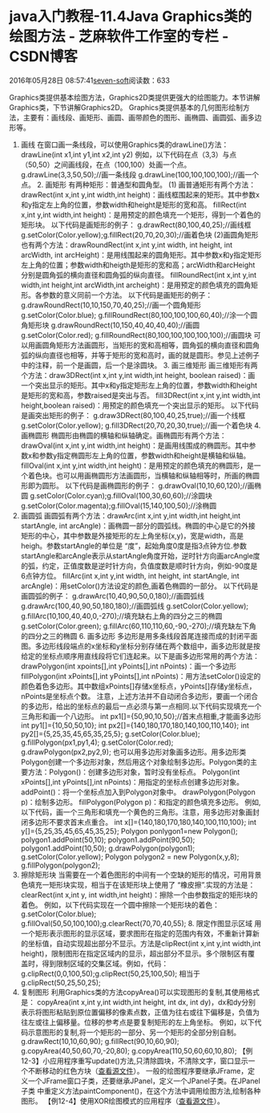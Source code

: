 
# java入门教程-11.4Java Graphics类的绘图方法 -  芝麻软件工作室的专栏 - CSDN博客


2016年05月28日 08:57:41[seven-soft](https://me.csdn.net/softn)阅读数：633


Graphics类提供基本绘图方法，Graphics2D类提供更强大的绘图能力。本节讲解Graphics类，下节讲解Graphics2D。
Graphics类提供基本的几何图形绘制方法，主要有：画线段、画矩形、画圆、画带颜色的图形、画椭圆、画圆弧、画多边形等。
1. 画线
在窗口画一条线段，可以使用Graphics类的drawLine()方法：
drawLine(int x1,int y1,int x2,int y2)
例如，以下代码在点（3,3）与点（50,50）之间画线段，在点（100,100）处画一个点。
g.drawLine(3,3,50,50);//画一条线段
g.drawLine(100,100,100,100);//画一个点。
2. 画矩形
有两种矩形：普通型和圆角型。
(1) 画普通矩形有两个方法：drawRect(int x,int y,int width,int height)：画线框围起来的矩形。其中参数x和y指定左上角的位置，参数width和height是矩形的宽和高。
fillRect(int x,int y,int width,int height)：是用预定的颜色填充一个矩形，得到一个着色的矩形块。
以下代码是画矩形的例子：
g.drawRect(80,100,40,25);//画线框
g.setColor(Color.yellow);g.fillRect(20,70,20,30);//画着色块
(2)画圆角矩形也有两个方法：drawRoundRect(int x,int y,int width, int height, int arcWidth, int arcHeight)：是用线围起来的圆角矩形。其中参数x和y指定矩形左上角的位置；参数width和heigth是矩形的宽和高；arcWidth和arcHeight分别是圆角弧的横向直径和圆角弧的纵向直径。
fillRoundRect(int x,int y,int width,int height,int arcWidth,int archeight)：是用预定的颜色填充的圆角矩形。各参数的意义同前一个方法。
以下代码是画矩形的例子：
g.drawRoundRect(10,10,150,70,40,25);//画一个圆角矩形
g.setColor(Color.blue); g.fillRoundRect(80,100,100,100,60,40);//涂一个圆角矩形块
g.drawRoundRect(10,150,40,40,40,40);//画圆
g.setColor(Color.red); g.fillRoundRect(80,100,100,100,100,100);//画圆块
可以用画圆角矩形方法画圆形，当矩形的宽和高相等，圆角弧的横向直径和圆角弧的纵向直径也相等，并等于矩形的宽和高时，画的就是圆形。参见上述例子中的注释，前一个是画圆，后一个是涂圆块。
3. 画三维矩形
画三维矩形有两个方法：draw3DRect(int x,int y,int width,int height, boolean raised)：画一个突出显示的矩形。其中x和y指定矩形左上角的位置，参数width和height是矩形的宽和高，参数raised是突出与否。
fill3DRect(int x,int y,int width,int height,boolean raised)：用预定的颜色填充一个突出显示的矩形。
以下代码是画突出矩形的例子：
g.draw3DRect(80,100,40,25,true);//画一个线框
g.setColor(Color.yellow); g.fill3DRect(20,70,20,30,true);//画一个着色块
4.画椭圆形
椭圆形由椭圆的横轴和纵轴确定。画椭圆形有两个方法：drawOval(int x,int y,int width,int height)：是画用线围成的椭圆形。其中参数x和参数y指定椭圆形左上角的位置，参数width和height是横轴和纵轴。
fillOval(int x,int y,int width,int height)：是用预定的颜色填充的椭圆形，是一个着色块。也可以用画椭圆形方法画圆形，当横轴和纵轴相等时，所画的椭圆形即为圆形。
以下代码是画椭圆形的例子：
g.drawOval(10,10,60,120);//画椭圆
g.setColor(Color.cyan);g.fillOval(100,30,60,60);//涂圆块
g.setColor(Color.magenta);g.fillOval(15,140,100,50);//涂椭圆
5. 画圆弧
画圆弧有两个方法：drawArc(int x,int y,int width,int height,int startAngle, int arcAngle)：画椭圆一部分的圆弧线。椭圆的中心是它的外接矩形的中心，其中参数是外接矩形的左上角坐标(x,y)，宽是width，高是heigh。参数startAngle的单位是 “度”，起始角度0度是指3点钟方位.参数startAngle和arcAngle表示从startAngle角度开始，逆时针方向画arcAngle度的弧，约定，正值度数是逆时针方向，负值度数是顺时针方向，例如-90度是6点钟方位。
fillArc(int x,int y,int width, int height, int startAngle, int arcAngle)：用setColor()方法设定的颜色,画着色椭圆的一部分。
以下代码是画圆弧的例子：
g.drawArc(10,40,90,50,0,180);//画圆弧线
g.drawArc(100,40,90,50,180,180);//画圆弧线
g.setColor(Color.yellow); g.fillArc(10,100,40,40,0,-270);//填充缺右上角的四分之三的椭圆
g.setColor(Color.green); g.fillArc(60,110,110,60,-90,-270);//填充缺左下角的四分之三的椭圆
6. 画多边形
多边形是用多条线段首尾连接而成的封闭平面图。多边形线段端点的x坐标和y坐标分别存储在两个数组中，画多边形就是按给定的坐标点顺序用直线段将它们连起来。以下是画多边形常用的两个方法：drawPolygon(int xpoints[],int yPoints[],int nPoints)：画一个多边形
fillPolygon(int xPoints[],int yPoints[],int nPoints)：用方法setColor()设定的颜色着色多边形。其中数组xPoints[]存储x坐标点，yPoints[]存储y坐标点，nPoints是坐标点个数。
注意，上述方法并不自动闭合多边形，要画一个闭合的多边形，给出的坐标点的最后一点必须与第一点相同.以下代码实现填充一个三角形和画一个八边形。
int px1[]={50,90,10,50};//首末点相重,才能画多边形
int py1[]={10,50,50,10};
int px2[]={140,180,170,180,140,100,110,140};
int py2[]={5,25,35,45,65,35,25,5};
g.setColor(Color.blue);
g.fillPolygon(px1,py1,4);
g.setColor(Color.red);
g.drawPolygon(px2,py2,9);
也可以用多边形对象画多边形。用多边形类Polygon创建一个多边形对象，然后用这个对象绘制多边形。Polygon类的主要方法：Polygon()：创建多边形对象，暂时没有坐标点。
Polygon(int xPoints[],int yPoints[],int nPoints)：用指定的坐标点创建多边形对象。
addPoint()：将一个坐标点加入到Polygon对象中。
drawPolygon(Polygon p)：绘制多边形。
fillPolygon(Polygon p)：和指定的颜色填充多边形。
例如,以下代码，画一个三角形和填充一个黄色的三角形。注意，用多边形对象画封闭多边形不要求首末点重合。
int x[]={140,180,170,180,140,100,110,100};
int y[]={5,25,35,45,65,45,35,25};
Polygon ponlygon1=new Polygon();
polygon1.addPoint(50,10);
polygon1.addPoint(90,50);
polygon1.addPoint(10,50);
g.drawPolygon(polygon1);
g.setColor(Color.yellow);
Polygon polygon2 = new Polygon(x,y,8);
g.fillPolygon(polygon2);
7. 擦除矩形块
当需要在一个着色图形的中间有一个空缺的矩形的情况，可用背景色填充一矩形块实现，相当于在该矩形块上使用了 “橡皮擦”.实现的方法是：
clearRect(int x,int y, int width,int height)：擦除一个由参数指定的矩形块的着色。
例如，以下代码实现在一个圆中擦除一个矩形块的着色：
g.setColor(Color.blue);
g.fillOval(50,50,100,100);g.clearRect(70,70,40,55);
8. 限定作图显示区域
用一个矩形表示图形的显示区域，要求图形在指定的范围内有效，不重新计算新的坐标值，自动实现超出部分不显示。方法是clipRect(int x,int y,int width,int height)，限制图形在指定区域内的显示，超出部分不显示。多个限制区有覆盖时，得到限制区域的交集区域。例如，代码：
g.clipRect(0,0,100,50);g.clipRect(50,25,100,50);
相当于
g.clipRect(50,25,50,25);
9. 复制图形
利用Graphics类的方法copyArea()可以实现图形的复制,其使用格式是：
copyArea(int x,int y,int width,int height, int dx, int dy)，dx和dy分别表示将图形粘贴到原位置偏移的像素点数，正值为往右或往下偏移是，负值为往左或往上偏移量。位移的参考点是要复制矩形的左上角坐标。
例如，以下代码示意图形的复制,将一个矩形的一部分、另一个矩形的全部分别自制。
g.drawRect(10,10,60,90);
g.fillRect(90,10,60,90);
g.copyArea(40,50,60,70,-20,80);
g.copyArea(110,50,60,60,10,80);
【例12-3】小应用程序重写update()方法,只清除圆块，不清除文字，窗口显示一个不断移动的红色方块（[查看源文件](http://www.weixueyuan.net/uploads/code/java/rumen/12-3.txt)）。
一般的绘图程序要继承JFrame，定义一个JFrame窗口子类，还要继承JPanel，定义一个JPanel子类。在JPanel子类 中重定义方法paintComponent()，在这个方法中调用绘图方法,绘制各种图形。
【例12-4】使用XOR绘图模式的应用程序（[查看源文件](http://www.weixueyuan.net/uploads/code/java/rumen/12-4.txt)）。

